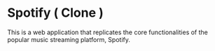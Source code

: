 # Spotify ( Clone )

This is a web application that replicates the core functionalities of the popular music streaming platform, Spotify.
